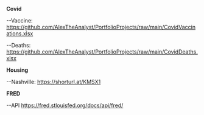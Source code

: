 **Covid**

--Vaccine: https://github.com/AlexTheAnalyst/PortfolioProjects/raw/main/CovidVaccinations.xlsx

--Deaths:  https://github.com/AlexTheAnalyst/PortfolioProjects/raw/main/CovidDeaths.xlsx

**Housing**

--Nashville: https://shorturl.at/KMSX1

**FRED**

--API https://fred.stlouisfed.org/docs/api/fred/
